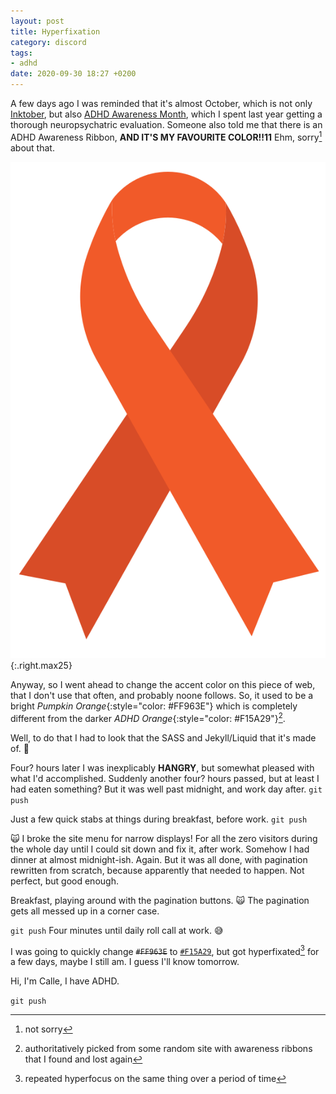 ```yaml
---
layout: post
title: Hyperfixation
category: discord
tags:
- adhd
date: 2020-09-30 18:27 +0200
---
```

A few days ago I was reminded that it's almost October, which is not only [Inktober], but also [ADHD Awareness Month], which I spent last year getting a thorough neuropsychatric evaluation. Someone also told me that there is an ADHD Awareness Ribbon, **AND IT'S MY FAVOURITE COLOR!!11** Ehm, sorry[^2] about that.

![ADHD Orange Ribbon](/img/orange-ribbon.svg){:.right.max25}

Anyway, so I went ahead to change the accent color on this piece of web, that I don't use that often, and probably noone follows. So, it used to be a bright _Pumpkin Orange_{:style="color: #FF963E"} which is completely different from the darker _ADHD Orange_{:style="color: #F15A29"}[^1].

Well, to do that I had to look that the SASS and Jekyll/Liquid that it's made of. :see_no_evil:

Four? hours later I was inexplicably **HANGRY**, but somewhat pleased with what I'd accomplished. Suddenly another four? hours passed, but at least I had eaten something? But it was well past midnight, and work day after. `git push`

Just a few quick stabs at things during breakfast, before work. `git push`

:scream_cat: I broke the site menu for narrow displays! For all the zero visitors during the whole day until I could sit down and fix it, after work. Somehow I had dinner at almost midnight-ish. Again. But it was all done, with pagination rewritten from scratch, because apparently that needed to happen. Not perfect, but good enough.

Breakfast, playing around with the pagination buttons. :scream_cat: The pagination gets all messed up in a corner case.

`git push` Four minutes until daily roll call at work. :sweat_smile:

I was going to quickly change <del>`#FF963E`</del> to <ins>`#F15A29`</ins>, but got hyperfixated[^3] for a few days, maybe I still am. I guess I'll know tomorrow.

Hi, I'm Calle, I have ADHD.

`git push`

[Inktober]: https://twitter.com/inktober
[ADHD Awareness Month]: https://duckduckgo.com/?q=adhd+awareness+month+color&t=h_&ia=web
[^1]: authoritatively picked from some random site with awareness ribbons that I found and lost again
[^2]: not sorry
[^3]: repeated hyperfocus on the same thing over a period of time
